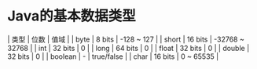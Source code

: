 # Java的基本数据类型
| 类型 | 位数 | 值域 |
| byte | 8 bits | -128 ~ 127 |
| short | 16 bits | -32768 ~ 32768 |
| int | 32 bits | 0 |
| long |  64 bits | 0 |
| float | 32 bits | 0 |
| double | 32 bits | 0 |
| boolean | - | true/false |
| char | 16 bits | 0 ~ 65535 |
